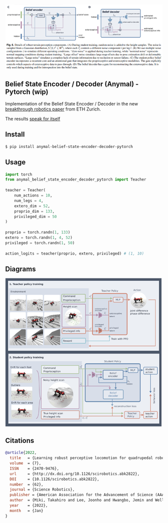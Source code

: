 <img src="./anymal-beliefs.png" width="550px"></img>

## Belief State Encoder / Decoder (Anymal) - Pytorch (wip)

Implementation of the Belief State Encoder / Decoder in the new <a href="https://leggedrobotics.github.io/rl-perceptiveloco/">breakthrough robotics paper</a> from ETH Zurich.

The results <a href="https://www.youtube.com/watch?v=zXbb6KQ0xV8">speak for itself</a>

## Install

```bash
$ pip install anymal-belief-state-encoder-decoder-pytorch
```

## Usage

```python
import torch
from anymal_belief_state_encoder_decoder_pytorch import Teacher

teacher = Teacher(
    num_actions = 10,
    num_legs = 4,
    extero_dim = 52,
    proprio_dim = 133,
    privileged_dim = 50
)

proprio = torch.randn(1, 133)
extero = torch.randn(1, 4, 52)
privileged = torch.randn(1, 50)

action_logits = teacher(proprio, extero, privileged) # (1, 10)
```

## Diagrams

<img src="./anymal-teacher-student.png" width="500px"></img>

## Citations

```bibtex
@article{2022,
  title   = {Learning robust perceptive locomotion for quadrupedal robots in the wild},
  volume  = {7},
  ISSN    = {2470-9476},
  url     = {http://dx.doi.org/10.1126/scirobotics.abk2822},
  DOI     = {10.1126/scirobotics.abk2822},
  number  = {62},
  journal = {Science Robotics},
  publisher = {American Association for the Advancement of Science (AAAS)},
  author  = {Miki, Takahiro and Lee, Joonho and Hwangbo, Jemin and Wellhausen, Lorenz and Koltun, Vladlen and Hutter, Marco},
  year    = {2022},
  month   = {Jan}
}
```
